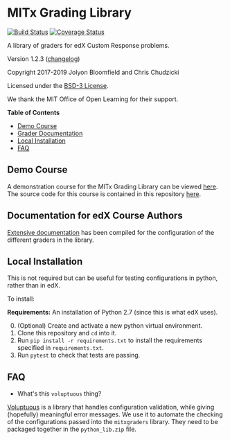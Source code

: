 # MITx Grading Library

[![Build Status](https://travis-ci.org/mitodl/mitx-grading-library.svg?branch=master)](https://travis-ci.org/mitodl/mitx-grading-library)
[![Coverage Status](https://coveralls.io/repos/github/mitodl/mitx-grading-library/badge.svg?branch=master)](https://coveralls.io/github/mitodl/mitx-grading-library?branch=master)

A library of graders for edX Custom Response problems.

Version 1.2.3 ([changelog](docs/changelog.md))

Copyright 2017-2019 Jolyon Bloomfield and Chris Chudzicki

Licensed under the [BSD-3 License](LICENSE).

We thank the MIT Office of Open Learning for their support.

**Table of Contents**

- [Demo Course](#demo-course)
- [Grader Documentation](#grader-documentation)
- [Local Installation](#local-installation)
- [FAQ](#faq)


## Demo Course

A demonstration course for the MITx Grading Library can be viewed [here](https://edge.edx.org/courses/course-v1:MITx+grading-library+examples/). The source code for this course is contained in this repository [here](course/).


## Documentation for edX Course Authors
[Extensive documentation](https://mitodl.github.io/mitx-grading-library/) has been compiled for the configuration of the different graders in the library.


## Local Installation

This is not required but can be useful for testing configurations in python, rather than in edX.

To install:

**Requirements:** An installation of Python 2.7 (since this is what edX uses).

0. (Optional) Create and activate a new python virtual environment.
1. Clone this repository and `cd` into it.
2. Run `pip install -r requirements.txt` to install the requirements specified in `requirements.txt`.
3. Run `pytest` to check that tests are passing.


## FAQ

* What's this `voluptuous` thing?

[Voluptuous](https://github.com/alecthomas/voluptuous) is a library that handles configuration validation, while giving (hopefully) meaningful error messages. We use it to automate the checking of the configurations passed into the `mitxgraders` library. They need to be packaged together in the `python_lib.zip` file.
